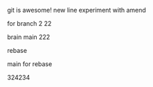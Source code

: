 git is awesome!
new line
experiment with amend

for branch 2
22

brain main 222

rebase

main for rebase

324234